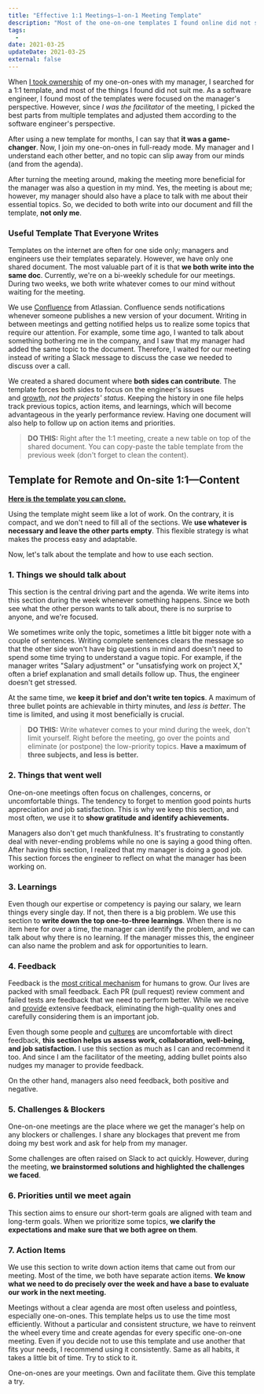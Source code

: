 ```yaml
---
title: "Effective 1:1 Meetings—1-on-1 Meeting Template"
description: "Most of the one-on-one templates I found online did not suit me and were not effective. I picked the best parts adjusted them according to the software engineer's perspective."
tags:
  -
date: 2021-03-25
updateDate: 2021-03-25
external: false
---
```


When [I took ownership](/effective-1-on-1-meetings-own-your-one-on-one-meeting) of my one-on-ones with my manager, I searched for a 1:1 template, and most of the things I found did not suit me. As a software engineer, I found most of the templates were focused on the manager's perspective. However, since _I was the facilitator_ of the meeting, I picked the best parts from multiple templates and adjusted them according to the software engineer's perspective.

After using a new template for months, I can say that **it was a game-changer**. Now, I join my one-on-ones in full-ready mode. My manager and I understand each other better, and no topic can slip away from our minds (and from the agenda).

After turning the meeting around, making the meeting more beneficial for the manager was also a question in my mind. Yes, the meeting is about me; however, my manager should also have a place to talk with me about their essential topics. So, we decided to both write into our document and fill the template, **not only me**.

### Useful Template That Everyone Writes

Templates on the internet are often for one side only; managers and engineers use their templates separately. However, we have only one shared document. The most valuable part of it is that **we both write into the same doc**. Currently, we're on a bi-weekly schedule for our meetings. During two weeks, we both write whatever comes to our mind without waiting for the meeting.

We use [Confluence](https://www.atlassian.com/software/confluence/) from Atlassian. Confluence sends notifications whenever someone publishes a new version of your document. Writing in between meetings and getting notified helps us to realize some topics that require our attention. For example, some time ago, I wanted to talk about something bothering me in the company, and I saw that my manager had added the same topic to the document. Therefore, I waited for our meeting instead of writing a Slack message to discuss the case we needed to discuss over a call.

We created a shared document where **both sides can contribute**. The template forces both sides to focus on the engineer's issues and [growth](/growth-with-systematic-bliss), _not the projects' status_. Keeping the history in one file helps track previous topics, action items, and learnings, which will become advantageous in the yearly performance review. Having one document will also help to follow up on action items and priorities.

> **DO THIS:** Right after the 1:1 meeting, create a new table on top of the shared document. You can copy-paste the table template from the previous week (don't forget to clean the content).

## Template for Remote and On-site 1:1—Content

**[Here is the template you can clone.](https://docs.google.com/document/d/14VBkEvAiaolkW4coqanY6i5NtFSimxNY5EBXtgH4trY/)**

Using the template might seem like a lot of work. On the contrary, it is compact, and we don't need to fill all of the sections. We **use whatever is necessary and leave the other parts empty**. This flexible strategy is what makes the process easy and adaptable.

Now, let's talk about the template and how to use each section.

### 1. Things we should talk about

This section is the central driving part and the agenda. We write items into this section during the week whenever something happens. Since we both see what the other person wants to talk about, there is no surprise to anyone, and we're focused.

We sometimes write only the topic, sometimes a little bit bigger note with a couple of sentences. Writing complete sentences clears the message so that the other side won't have big questions in mind and doesn't need to spend some time trying to understand a vague topic. For example, if the manager writes "Salary adjustment" or "unsatisfying work on project X," often a brief explanation and small details follow up. Thus, the engineer doesn't get stressed.

At the same time, we **keep it brief and don't write ten topics**. A maximum of three bullet points are achievable in thirty minutes, and _less is better_. The time is limited, and using it most beneficially is crucial.

> **DO THIS:** Write whatever comes to your mind during the week, don't limit yourself. Right before the meeting, go over the points and eliminate (or postpone) the low-priority topics. **Have a maximum of three subjects, and less is better.**

### 2. Things that went well

One-on-one meetings often focus on challenges, concerns, or uncomfortable things. The tendency to forget to mention good points hurts appreciation and job satisfaction. This is why we keep this section, and most often, we use it to **show gratitude and identify achievements.**

Managers also don't get much thankfulness. It's frustrating to constantly deal with never-ending problems while no one is saying a good thing often. After having this section, I realized that my manager is doing a good job. This section forces the engineer to reflect on what the manager has been working on.

### 3. Learnings

Even though our expertise or competency is paying our salary, we learn things every single day. If not, then there is a big problem. We use this section to **write down the top one-to-three learnings**. When there is no item here for over a time, the manager can identify the problem, and we can talk about why there is no learning. If the manager misses this, the engineer can also name the problem and ask for opportunities to learn.

### 4. Feedback

Feedback is the [most critical mechanism](/importance-of-the-feedback) for humans to grow. Our lives are packed with small feedback. Each PR (pull request) review comment and failed tests are feedback that we need to perform better. While we receive and [provide](/14-lessons-i-learned-in-10-years) extensive feedback, eliminating the high-quality ones and carefully considering them is an important job.

Even though some people and [cultures](/books/high-productivity-and-clear-communication-in-different-cultures) are uncomfortable with direct feedback, **this section helps us assess work, collaboration, well-being, and job satisfaction.** I use this section as much as I can and recommend it too. And since I am the facilitator of the meeting, adding bullet points also nudges my manager to provide feedback.

On the other hand, managers also need feedback, both positive and negative.

### 5. Challenges & Blockers

One-on-one meetings are the place where we get the manager's help on any blockers or challenges. I share any blockages that prevent me from doing my best work and ask for help from my manager.

Some challenges are often raised on Slack to act quickly. However, during the meeting, **we brainstormed solutions and highlighted the challenges we faced**.

### 6. Priorities until we meet again

This section aims to ensure our short-term goals are aligned with team and long-term goals. When we prioritize some topics, **we clarify the expectations and make sure that we both agree on them**.

### 7. Action Items

We use this section to write down action items that came out from our meeting. Most of the time, we both have separate action items. **We know what we need to do precisely over the week and have a base to evaluate our work in the next meeting.**

Meetings without a clear agenda are most often useless and pointless, especially one-on-ones. This template helps us to use the time most efficiently. Without a particular and consistent structure, we have to reinvent the wheel every time and create agendas for every specific one-on-one meeting. Even if you decide not to use this template and use another that fits your needs, I recommend using it consistently. Same as all habits, it takes a little bit of time. Try to stick to it.

One-on-ones are your meetings. Own and facilitate them. Give this template a try.
